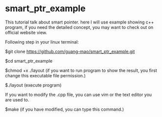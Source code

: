 # smart_ptr_example
This tutorial talk about smart pointer. here I will use example showing c++ program, if you need the detailed concept, you may want to check out on official website view. 

Following step in your linux terminal:

$git clone https://github.com/guang-mao/smart_ptr_example.git

$cd smart_ptr_example

$chmod +x ./layout       (if you want to run program to show the result, you first change this executable file permission.)   

$./layout     (execute program)


If you want to modify the .cpp file, you can use vim or the text editor you are used to.

$make      (if you have modified, you can type this command.)
